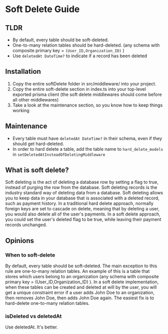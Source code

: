 # Soft Delete Guide

## TLDR

- By default, every table should be soft-deleted.
- One-to-many relation tables should be hard-deleted. (any schema with composite primary key = `(User_ID,Organization_ID)` )
- Use `deletedAt DateTime?` to indicate if a record has been deleted

## Installation

1. Copy the entire softDelete folder in src/middleware/ into your project.
2. Copy the entire soft-delete section in index.ts into your top-level exported prisma client (the soft delete middlewares should come before all other middlewares)
3. Take a look at the maintenance section, so you know how to keep things working

## Maintenance

- Every table must have `deletedAt DateTime?` in their schema, even if they should get hard-deleted.
- In order to hard delete a table, add the table name to `hard_delete_models` in `setDeletedAtInsteadOfDeletingMiddleware`

## What is soft delete?

Soft deleting is the act of deleting a database row by setting a flag to true, instead of purging the row from the database.
Soft deleting records is the industry standard way of deleting data from a database.
Soft deleting allows you to keep data in your database that is associated with a deleted record, such as payment history.
In a traditional hard delete approach, normally foreign keys are set to cascade on delete, meaning that by deleting a user, you would also delete all of the user's payments.
In a soft delete approach, you could set the user's deleted flag to be true, while leaving their payment records unchanged.

## Opinions

### When to soft-delete

By default, every table should be soft-deleted. The main exception to this rule are one-to-many relation tables. An example of this is a table that stores which users belong to an organization (any schema with composite primary key = (User_ID,Organization_ID) ).
In a soft delete implementation, when these tables can be created and deleted at will by the user, you will get a unique constraint error if a user adds John Doe to an organization, then removes John Doe, then adds John Doe again.
The easiest fix is to hard-delete one-to-many relation tables.

### isDeleted vs deletedAt

Use deletedAt. It's better.
